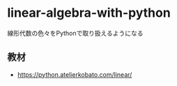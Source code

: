 # linear-algebra-with-python
線形代数の色々をPythonで取り扱えるようになる

## 教材
- https://python.atelierkobato.com/linear/
